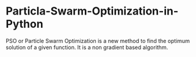 # Particla-Swarm-Optimization-in-Python
PSO or Particle Swarm Optimization is a new method to find the optimum solution of a given function. It is a non gradient based algorithm. 
